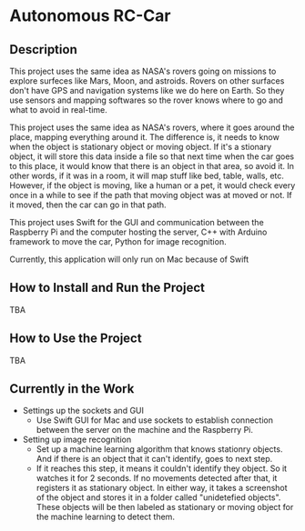 # Autonomous RC-Car

## Description
This project uses the same idea as NASA's rovers going on missions to explore surfeces like Mars, Moon, and astroids. Rovers on other surfaces don't have GPS and navigation systems like we do here on Earth. So they use sensors and mapping softwares so the rover knows where to go and what to avoid in real-time.

This project uses the same idea as NASA's rovers, where it goes around the place, mapping everything around it. The difference is, it needs to know when the object is stationary object or moving object. If it's a stionary object, it will store this data inside a file so that next time when the car goes to this place, it would know that there is an object in that area, so avoid it. In other words, if it was in a room, it will map stuff like bed, table, walls, etc. However, if the object is moving, like a human or a pet, it would check every once in a while to see if the path that moving object was at moved or not. If it moved, then the car can go in that path.

This project uses Swift for the GUI and communication between the Raspberry Pi and the computer hosting the server, C++ with Arduino framework to move the car, Python for image recognition.

Currently, this application will only run on Mac because of Swift


## How to Install and Run the Project
TBA


## How to Use the Project
TBA


## Currently in the Work
  - Settings up the sockets and GUI
    - Use Swift GUI for Mac and use sockets to establish connection between the server on the machine and the Raspberry Pi.
  - Setting up image recognition
    - Set up a machine learning algorithm that knows stationry objects. And if there is an object that it can't identify, goes to next step.
    - If it reaches this step, it means it couldn't identify they object. So it watches it for 2 seconds. If no movements detected after that, it registers it as stationary object. In either way, it takes a screenshot of the object and stores it in a folder called "unidetefied objects". These objects will be then labeled as stationary or moving object for the machine learning to detect them. 
